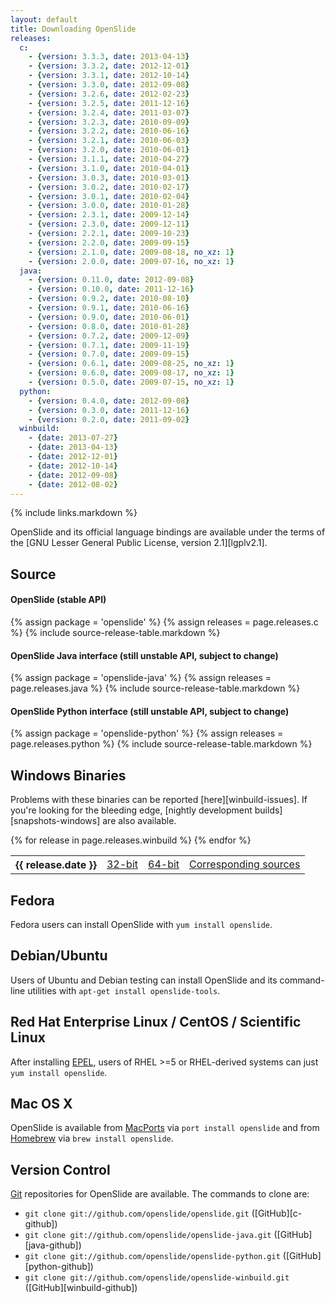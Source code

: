 ```yaml
---
layout: default
title: Downloading OpenSlide
releases:
  c:
    - {version: 3.3.3, date: 2013-04-13}
    - {version: 3.3.2, date: 2012-12-01}
    - {version: 3.3.1, date: 2012-10-14}
    - {version: 3.3.0, date: 2012-09-08}
    - {version: 3.2.6, date: 2012-02-23}
    - {version: 3.2.5, date: 2011-12-16}
    - {version: 3.2.4, date: 2011-03-07}
    - {version: 3.2.3, date: 2010-09-09}
    - {version: 3.2.2, date: 2010-06-16}
    - {version: 3.2.1, date: 2010-06-03}
    - {version: 3.2.0, date: 2010-06-01}
    - {version: 3.1.1, date: 2010-04-27}
    - {version: 3.1.0, date: 2010-04-01}
    - {version: 3.0.3, date: 2010-03-01}
    - {version: 3.0.2, date: 2010-02-17}
    - {version: 3.0.1, date: 2010-02-04}
    - {version: 3.0.0, date: 2010-01-28}
    - {version: 2.3.1, date: 2009-12-14}
    - {version: 2.3.0, date: 2009-12-11}
    - {version: 2.2.1, date: 2009-10-23}
    - {version: 2.2.0, date: 2009-09-15}
    - {version: 2.1.0, date: 2009-08-18, no_xz: 1}
    - {version: 2.0.0, date: 2009-07-16, no_xz: 1}
  java:
    - {version: 0.11.0, date: 2012-09-08}
    - {version: 0.10.0, date: 2011-12-16}
    - {version: 0.9.2, date: 2010-08-10}
    - {version: 0.9.1, date: 2010-06-16}
    - {version: 0.9.0, date: 2010-06-01}
    - {version: 0.8.0, date: 2010-01-28}
    - {version: 0.7.2, date: 2009-12-09}
    - {version: 0.7.1, date: 2009-11-19}
    - {version: 0.7.0, date: 2009-09-15}
    - {version: 0.6.1, date: 2009-08-25, no_xz: 1}
    - {version: 0.6.0, date: 2009-08-17, no_xz: 1}
    - {version: 0.5.0, date: 2009-07-15, no_xz: 1}
  python:
    - {version: 0.4.0, date: 2012-09-08}
    - {version: 0.3.0, date: 2011-12-16}
    - {version: 0.2.0, date: 2011-09-02}
  winbuild:
    - {date: 2013-07-27}
    - {date: 2013-04-13}
    - {date: 2012-12-01}
    - {date: 2012-10-14}
    - {date: 2012-09-08}
    - {date: 2012-08-02}
---
```


{% include links.markdown %}

OpenSlide and its official language bindings are available under the terms
of the [GNU Lesser General Public License, version 2.1][lgplv2.1].

Source
------

#### OpenSlide (stable API)
{% assign package = 'openslide' %}
{% assign releases = page.releases.c %}
{% include source-release-table.markdown %}

#### OpenSlide Java interface (still unstable API, subject to change)
{% assign package = 'openslide-java' %}
{% assign releases = page.releases.java %}
{% include source-release-table.markdown %}

#### OpenSlide Python interface (still unstable API, subject to change)
{% assign package = 'openslide-python' %}
{% assign releases = page.releases.python %}
{% include source-release-table.markdown %}

Windows Binaries
----------------

Problems with these binaries can be reported [here][winbuild-issues].
If you're looking for the bleeding edge,
[nightly development builds][snapshots-windows] are also available.

<div class="releases">
  <table>
    {% for release in page.releases.winbuild %}
      <tr class="{% cycle 'winbuild': 'odd', 'even' %}">
        <th>{{ release.date }}</th>
        <td><a href="https://github.com/openslide/openslide-winbuild/releases/download/v{{ release.date|remove:'-' }}/openslide-win32-{{ release.date|remove:'-' }}.zip">32-bit</a></td>
        <td><a href="https://github.com/openslide/openslide-winbuild/releases/download/v{{ release.date|remove:'-' }}/openslide-win64-{{ release.date|remove:'-' }}.zip">64-bit</a></td>
        <td><a href="https://github.com/openslide/openslide-winbuild/releases/download/v{{ release.date|remove:'-' }}/openslide-winbuild-{{ release.date|remove:'-' }}.zip">Corresponding sources</a></td>
      </tr>
    {% endfor %}
  </table>
</div>

Fedora
------
Fedora users can install OpenSlide with `yum install openslide`.

Debian/Ubuntu
-------------
Users of Ubuntu and Debian testing can install OpenSlide and its command-line
utilities with `apt-get install openslide-tools`.

Red Hat Enterprise Linux / CentOS / Scientific Linux
----------------------------------------------------
After installing [EPEL][7], users of RHEL >=5 or RHEL-derived systems can just `yum install openslide`.

[7]: https://fedoraproject.org/wiki/EPEL

Mac OS X
--------
OpenSlide is available from [MacPorts][macports] via
`port install openslide` and from [Homebrew][homebrew] via
`brew install openslide`.

[macports]: http://www.macports.org/
[homebrew]: http://mxcl.github.com/homebrew/

Version Control
---------------
[Git][8] repositories for OpenSlide are available. The commands to clone are:

 * `git clone git://github.com/openslide/openslide.git` ([GitHub][c-github])
 * `git clone git://github.com/openslide/openslide-java.git` ([GitHub][java-github])
 * `git clone git://github.com/openslide/openslide-python.git` ([GitHub][python-github])
 * `git clone git://github.com/openslide/openslide-winbuild.git` ([GitHub][winbuild-github])

[8]: http://git-scm.com/
